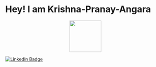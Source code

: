 # Hey! I am Krishna-Pranay-Angara 

<div id="header" align="center">
  <img src="[https://media.giphy.com/media/M9gbBd9nbDrOTu1Mqx/giphy.gif](https://giphy.com/gifs/creative-coding-programming-zgduo4kWRRDVK)" width="100"/>
</div>

[![Linkedin Badge]({https://img.shields.io/badge/LinkedIn-blue})](https://www.linkedin.com/in/krishnapranayangara/)
